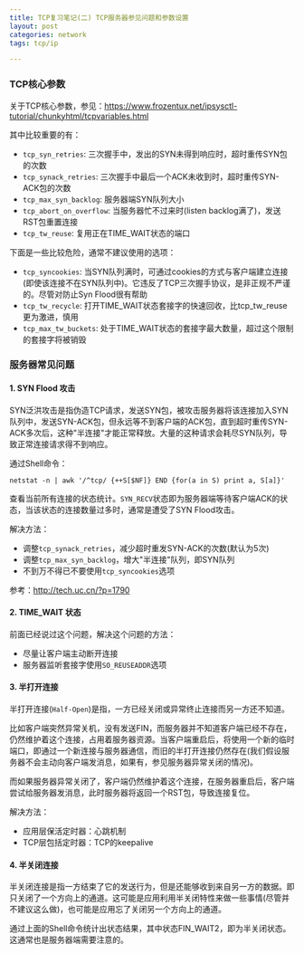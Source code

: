 ```yaml
---
title: TCP复习笔记(二) TCP服务器参见问题和参数设置
layout: post 
categories: network
tags: tcp/ip

---
```


### TCP核心参数

关于TCP核心参数，参见：https://www.frozentux.net/ipsysctl-tutorial/chunkyhtml/tcpvariables.html

其中比较重要的有：

- `tcp_syn_retries`: 三次握手中，发出的SYN未得到响应时，超时重传SYN包的次数
- `tcp_synack_retries`: 三次握手中最后一个ACK未收到时，超时重传SYN-ACK包的次数
- `tcp_max_syn_backlog`: 服务器端SYN队列大小
- `tcp_abort_on_overflow`: 当服务器忙不过来时(listen backlog满了)，发送RST包重置连接
- `tcp_tw_reuse`: 复用正在TIME_WAIT状态的端口

<!--more-->

下面是一些比较危险，通常不建议使用的选项：

- `tcp_syncookies`: 当SYN队列满时，可通过cookies的方式与客户端建立连接(即使该连接不在SYN队列中)。它违反了TCP三次握手协议，是非正规不严谨的。尽管对防止Syn Flood很有帮助
- `tcp_tw_recycle`: 打开TIME_WAIT状态套接字的快速回收，比tcp_tw_reuse更为激进，慎用
- `tcp_max_tw_buckets`: 处于TIME_WAIT状态的套接字最大数量，超过这个限制的套接字将被销毁

### 服务器常见问题

#### 1. SYN Flood 攻击

SYN泛洪攻击是指伪造TCP请求，发送SYN包，被攻击服务器将该连接加入SYN队列中，发送SYN-ACK包，但永远等不到客户端的ACK包，直到超时重传SYN-ACK多次后，这种"半连接"才能正常释放。大量的这种请求会耗尽SYN队列，导致正常连接请求得不到响应。

通过Shell命令： 

	netstat -n | awk '/^tcp/ {++S[$NF]} END {for(a in S) print a, S[a]}' 
	
查看当前所有连接的状态统计。`SYN_RECV`状态即为服务器端等待客户端ACK的状态，当该状态的连接数量过多时，通常是遭受了SYN Flood攻击。

解决方法：

- 调整`tcp_synack_retries`，减少超时重发SYN-ACK的次数(默认为5次)
- 调整`tcp_max_syn_backlog`，增大"半连接"队列，即SYN队列
- 不到万不得已不要使用`tcp_syncookies`选项

参考：http://tech.uc.cn/?p=1790

#### 2. TIME_WAIT 状态

前面已经说过这个问题，解决这个问题的方法：

- 尽量让客户端主动断开连接
- 服务器监听套接字使用`SO_REUSEADDR`选项

#### 3. 半打开连接

半打开连接(`Half-Open`)是指，一方已经关闭或异常终止连接而另一方还不知道。

比如客户端突然异常关机，没有发送FIN，而服务器并不知道客户端已经不存在，仍然维护着这个连接，占用着服务器资源。当客户端重启后，将使用一个新的临时端口，即通过一个新连接与服务器通信，而旧的半打开连接仍然存在(我们假设服务器不会主动向客户端发消息，如果有，参见服务器异常关闭的情况)。

而如果服务器异常关闭了，客户端仍然维护着这个连接，在服务器重启后，客户端尝试给服务器发消息，此时服务器将返回一个RST包，导致连接复位。

解决方法：

- 应用层保活定时器：心跳机制
- TCP层包括定时器：TCP的keepalive

#### 4. 半关闭连接

半关闭连接是指一方结束了它的发送行为，但是还能够收到来自另一方的数据。即只关闭了一个方向上的通道。这可能是应用利用半关闭特性来做一些事情(尽管并不建议这么做)，也可能是应用忘了关闭另一个方向上的通道。

通过上面的Shell命令统计出状态结果，其中状态FIN_WAIT2，即为半关闭状态。这通常也是服务器端需要注意的。







